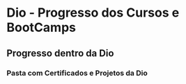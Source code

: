 # Dio - Progresso dos Cursos e BootCamps
## Progresso dentro da Dio

### Pasta com Certificados e Projetos da Dio
